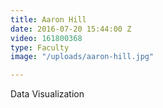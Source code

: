 ```yaml
---
title: Aaron Hill
date: 2016-07-20 15:44:00 Z
video: 161800368
type: Faculty
image: "/uploads/aaron-hill.jpg"

---
```


Data Visualization
